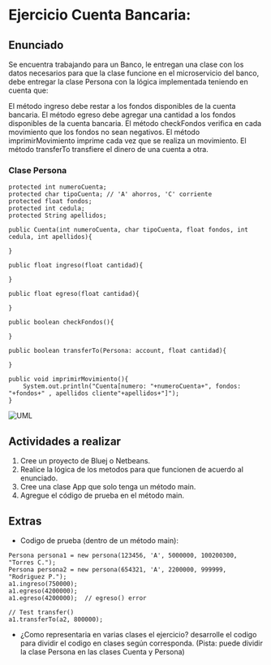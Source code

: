 # Ejercicio Cuenta Bancaria:

## Enunciado
Se encuentra trabajando para un Banco, le entregan una clase con los datos necesarios para que la clase funcione en el microservicio del banco, debe entregar la clase Persona con la lógica implementada teniendo en cuenta que:

El método ingreso debe restar a los fondos disponibles de la cuenta bancaria.
El método egreso debe agregar una cantidad a los fondos disponibles de la cuenta bancaria. 
El método checkFondos verifica en cada movimiento que los fondos no sean negativos.
El método imprimirMovimiento imprime cada vez que se realiza un movimiento.
El método transferTo transfiere el dinero de una cuenta a otra.

### Clase Persona
```
protected int numeroCuenta;
protected char tipoCuenta; // 'A' ahorros, 'C' corriente
protected float fondos;
protected int cedula;
protected String apellidos;

public Cuenta(int numeroCuenta, char tipoCuenta, float fondos, int cedula, int apellidos){

}

public float ingreso(float cantidad){

}

public float egreso(float cantidad){
    
}

public boolean checkFondos(){

}

public boolean transferTo(Persona: account, float cantidad){

}

public void imprimirMovimiento(){
    System.out.println("Cuenta[numero: "+numeroCuenta+", fondos: "+fondos+" , apellidos cliente"+apellidos+"]");
}
```

![UML](./uml.png)

## Actividades a realizar

1. Cree un proyecto de Bluej o Netbeans.
2. Realice la lógica de los metodos para que funcionen de acuerdo al enunciado.
3. Cree una clase App que solo tenga un método main.
5. Agregue el código de prueba en el método main.

## Extras
- Codigo de prueba (dentro de un método main):
```
Persona persona1 = new persona(123456, 'A', 5000000, 100200300, "Torres C.");
Persona persona2 = new persona(654321, 'A', 2200000, 999999, "Rodriguez P.");
a1.ingreso(750000);
a1.egreso(4200000);
a1.egreso(4200000);  // egreso() error

// Test transfer()
a1.transferTo(a2, 800000); 
```
- ¿Como representaria en varias clases el ejercicio? desarrolle el codigo para dividir el codigo en clases según corresponda. (Pista: puede dividir la clase Persona en las clases Cuenta y Persona)